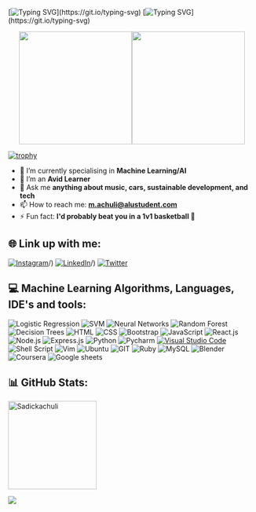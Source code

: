 [![Typing SVG](https://readme-typing-svg.herokuapp.com?font=&weight=300&size=22&pause=1000&color=1EF70C&background=060205F3&width=800&height=40&lines=Sit+tight+and+find+your+chi.)](https://git.io/typing-svg)
[![Typing SVG](https://readme-typing-svg.herokuapp.com?font=&weight=300&size=22&pause=1000&color=1EF70C&background=060205F3&width=600&height=40&lines=A+proud+software+engineer+tryna+do+great+things.)](https://git.io/typing-svg)
<div id="header" align="center">
  <img src="https://media.giphy.com/media/3iyKHMIKg5VWG6qHUm/giphy.gif" width="230"/><img src="https://media.giphy.com/media/v1.Y2lkPTc5MGI3NjExd3NwbHV0aTU5OThqczkxZHcwMmFxanpnZGlqNHp0MWI4dDBlazB5aSZlcD12MV9zdGlja2Vyc19zZWFyY2gmY3Q9dHM/ksE9feSa2b4V2GYwY4/giphy.gif" width="230"/>
</div>

[![trophy](https://github-profile-trophy.vercel.app/?username=Sadickachuli)](https://github.com/ryo-ma/github-profile-trophy)

- 🔭 I’m currently specialising in **Machine Learning/AI**
- 🌱 I’m an **Avid Learner**
- 💬 Ask me **anything about music, cars, sustainable development, and tech**
- 📫 How to reach me: **m.achuli@alustudent.com**
- ⚡ Fun fact: **I'd probably beat you in a 1v1 basketball 🏀**

## 🌐 Link up with me:
[![Instagram](https://img.shields.io/badge/Instagram-%23E4405F.svg?logo=Instagram&logoColor=white)](https://www.instagram.com/s_adh_ick/)/) [![LinkedIn](https://img.shields.io/badge/LinkedIn-%230077B5.svg?logo=linkedin&logoColor=white)](https://www.linkedin.com/in/sadick-achuli-81955b249/)/) [![Twitter](https://img.shields.io/badge/Twitter-%231DA1F2.svg?logo=Twitter&logoColor=white)](https://twitter.com/Sadh_ick)

## 💻 Machine Learning Algorithms, Languages, IDE's and tools:
![Logistic Regression](https://img.shields.io/badge/Logistic%20Regression-%231DA1F2.svg?style=for-the-badge) ![SVM](https://img.shields.io/badge/SVM-%23FF5722.svg?style=for-the-badge) ![Neural Networks](https://img.shields.io/badge/Neural%20Networks-%23FF4500.svg?style=for-the-badge) ![Random Forest](https://img.shields.io/badge/Random%20Forest-%23008000.svg?style=for-the-badge) ![Decision Trees](https://img.shields.io/badge/Decision%20Trees-%2332CD32.svg?style=for-the-badge) 
![HTML](https://img.shields.io/badge/HTML-239120?style=for-the-badge&logo=html5&logoColor=white) ![CSS](https://img.shields.io/badge/CSS-239120?&style=for-the-badge&logo=css3&logoColor=white) ![Bootstrap](https://img.shields.io/badge/Bootstrap-7952B3?style=for-the-badge&logo=bootstrap&logoColor=white) ![JavaScript](https://img.shields.io/badge/javascript-%23323330.svg?style=for-the-badge&logo=javascript&logoColor=%23F7DF1E) ![React.js](https://img.shields.io/badge/React.js-61DAFB?style=for-the-badge&logo=react&logoColor=white) ![Node.js](https://img.shields.io/badge/Node.js-339933?style=for-the-badge&logo=node.js&logoColor=white) ![Express.js](https://img.shields.io/badge/Express.js-000000?style=for-the-badge&logo=express&logoColor=white) ![Python](https://img.shields.io/badge/python-3670A0?style=for-the-badge&logo=python&logoColor=ffdd54) ![Pycharm](https://img.shields.io/badge/pycharm-%23121011.svg?style=for-the-badge&logo=pycharm&logoColor=green) [![Visual Studio Code](https://img.shields.io/badge/Visual_Studio_Code-007ACC?style=for-the-badge&logo=visual-studio-code&logoColor=white)](https://code.visualstudio.com/) ![Shell Script](https://img.shields.io/badge/shell_script-%23121011.svg?style=for-the-badge&logo=gnu-bash&logoColor=white) ![Vim](https://img.shields.io/badge/Vim-019733?style=for-the-badge&logo=vim&logoColor=white) ![Ubuntu](https://img.shields.io/badge/Ubuntu-E95420?style=for-the-badge&logo=ubuntu&logoColor=white) ![GIT](https://img.shields.io/badge/GIT-E44C30?style=for-the-badge&logo=git&logoColor=white) ![Ruby](https://img.shields.io/badge/Ruby-CC342D?style=for-the-badge&logo=ruby&logoColor=white) ![MySQL](https://img.shields.io/badge/MySQL-%2300f.svg?style=for-the-badge&logo=mysql&logoColor=white) ![Blender](https://img.shields.io/badge/blender-%23F5792A.svg?style=for-the-badge&logo=blender&logoColor=white) ![Coursera](https://img.shields.io/badge/Coursera-0056D2?style=for-the-badge&logo=Coursera&logoColor=white) ![Google sheets](https://img.shields.io/badge/Google%20Sheets-34A853?style=for-the-badge&logo=google-sheets&logoColor=white) 

## 📊 GitHub Stats:
<p><img height="180px" align="center" src="https://github-readme-streak-stats.herokuapp.com/?user=Sadickachuli&theme=dark" alt="Sadickachuli" /></p>

<a href="https://sadickachuli.github.io/">
  <img align="center" src="https://github-readme-stats.vercel.app/api?username=Sadickachuli&show_icons=true&theme=blue-green&count_private=true&hide=stars" />
</a>
